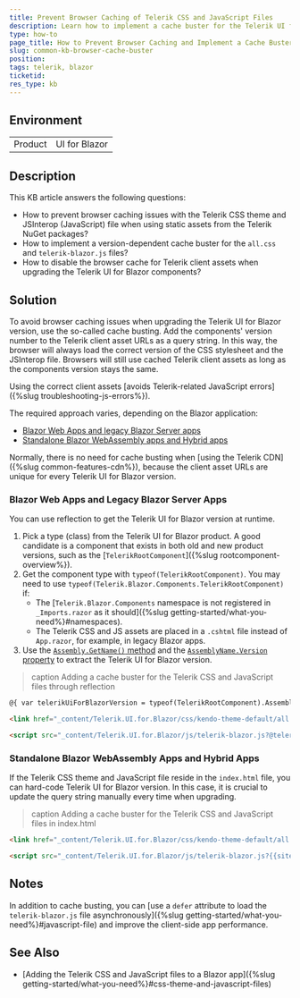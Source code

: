 ```yaml
---
title: Prevent Browser Caching of Telerik CSS and JavaScript Files
description: Learn how to implement a cache buster for the Telerik UI for Blazor CSS and JavaScript files. Prevent browser caching for the Telerik static NuGet assets.
type: how-to
page_title: How to Prevent Browser Caching and Implement a Cache Buster
slug: common-kb-browser-cache-buster
position: 
tags: telerik, blazor
ticketid: 
res_type: kb
---
```


## Environment

<table>
    <tbody>
        <tr>
            <td>Product</td>
            <td>UI for Blazor</td>
        </tr>
    </tbody>
</table>

## Description

This KB article answers the following questions:

* How to prevent browser caching issues with the Telerik CSS theme and JSInterop (JavaScript) file when using static assets from the Telerik NuGet packages?
* How to implement a version-dependent cache buster for the `all.css` and `telerik-blazor.js` files?
* How to disable the browser cache for Telerik client assets when upgrading the Telerik UI for Blazor components?

## Solution

To avoid browser caching issues when upgrading the Telerik UI for Blazor version, use the so-called cache busting. Add the components' version number to the Telerik client asset URLs as a query string. In this way, the browser will always load the correct version of the CSS stylesheet and the JSInterop file. Browsers will still use cached Telerik client assets as long as the components version stays the same.

Using the correct client assets [avoids Telerik-related JavaScript errors]({%slug troubleshooting-js-errors%}).

The required approach varies, depending on the Blazor application:

* [Blazor Web Apps and legacy Blazor Server apps](#blazor-web-apps-and-legacy-blazor-server-apps)
* [Standalone Blazor WebAssembly apps and Hybrid apps](#standalone-blazor-webassembly-apps-and-hybrid-apps)

Normally, there is no need for cache busting when [using the Telerik CDN]({%slug common-features-cdn%}), because the client asset URLs are unique for every Telerik UI for Blazor version.

### Blazor Web Apps and Legacy Blazor Server Apps

You can use reflection to get the Telerik UI for Blazor version at runtime.

1. Pick a type (class) from the Telerik UI for Blazor product. A good candidate is a component that exists in both old and new product versions, such as the [`TelerikRootComponent`]({%slug rootcomponent-overview%}).
1. Get the component type with `typeof(TelerikRootComponent)`. You may need to use `typeof(Telerik.Blazor.Components.TelerikRootComponent)` if:
    * The [`Telerik.Blazor.Components` namespace is not registered in `_Imports.razor` as it should]({%slug getting-started/what-you-need%}#namespaces).
    * The Telerik CSS and JS assets are placed in a `.cshtml` file instead of `App.razor`, for example, in legacy Blazor apps.
1. Use the [`Assembly.GetName()` method](https://learn.microsoft.com/en-us/dotnet/api/system.reflection.assembly.getname?view=net-8.0) and the [`AssemblyName.Version` property](https://learn.microsoft.com/en-us/dotnet/api/system.reflection.assemblyname?view=net-8.0#properties) to extract the Telerik UI for Blazor version.

>caption Adding a cache buster for the Telerik CSS and JavaScript files through reflection

<div class="skip-repl"></div>

````HTML
@{ var telerikUiForBlazorVersion = typeof(TelerikRootComponent).Assembly.GetName().Version; }

<link href="_content/Telerik.UI.for.Blazor/css/kendo-theme-default/all.css?@telerikUiForBlazorVersion" rel="stylesheet" />

<script src="_content/Telerik.UI.for.Blazor/js/telerik-blazor.js?@telerikUiForBlazorVersion"></script>
````

### Standalone Blazor WebAssembly Apps and Hybrid Apps

If the Telerik CSS theme and JavaScript file reside in the `index.html` file, you can hard-code Telerik UI for Blazor version. In this case, it is crucial to update the query string manually every time when upgrading.

>caption Adding a cache buster for the Telerik CSS and JavaScript files in index.html

<div class="skip-repl"></div>

````HTML
<link href="_content/Telerik.UI.for.Blazor/css/kendo-theme-default/all.css?{{site.uiForBlazorLatestVersion}}" rel="stylesheet" />

<script src="_content/Telerik.UI.for.Blazor/js/telerik-blazor.js?{{site.uiForBlazorLatestVersion}}"></script>
````

## Notes

In addition to cache busting, you can [use a `defer` attribute to load the `telerik-blazor.js` file asynchronously]({%slug getting-started/what-you-need%}#javascript-file) and improve the client-side app performance.

## See Also

* [Adding the Telerik CSS and JavaScript files to a Blazor app]({%slug getting-started/what-you-need%}#css-theme-and-javascript-files)
